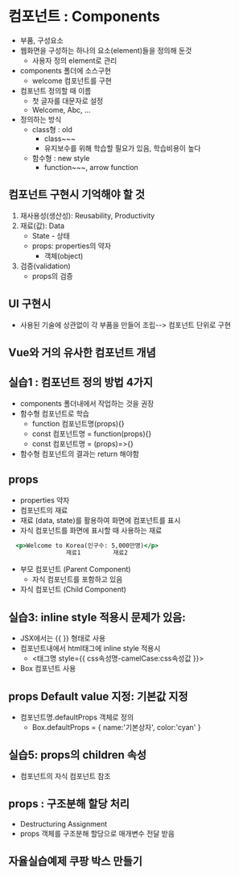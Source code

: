 # 컴포넌트 : Components
- 부품, 구성요소
- 웹화면을 구성하는 하나의 요소(element)들을 정의해 둔것
  - 사용자 정의 element로 관리
- components 폴더에 소스구현
  - welcome 컴포넌트를 구현
- 컴포넌트 정의할 때 이름
  - 첫 글자를 대문자로 설정
  - Welcome, Abc, ...
- 정의하는 방식 
  - class형 : old
    - class~~~
    - 유지보수를 위해 학습할 필요가 있음, 학습비용이 높다
  - 함수형 : new style
    - function~~~, arrow function

## 컴포넌트 구현시 기억해야 할 것
1. 재사용성(생산성): Reusability, Productivity
2. 재료(값): Data
   - State - 상태
   - props: properties의 약자
     - 객체(object)
3. 검증(validation)
   - props의 검증

## UI 구현시
- 사용된 기술에 상관없이 각 부품을 만들어 조립--> 컴포넌트 단위로 구현

## Vue와 거의 유사한 컴포넌트 개념

## 실습1 : 컴포넌트 정의 방법 4가지
- components 폴더내에서 작업하는 것을 권장
- 함수형 컴포넌트로 학습
  - function 컴포넌트명(props){}
  - const 컴포넌트명 = function(props){}
  - const 컴포넌트명 = (props)=>{}
- 함수형 컴포넌트의 결과는 return 해야함

## props
- properties 약자
- 컴포넌트의 재료
- 재료 (data, state)를 활용하여 화면에 컴포넌트를 표시
- 자식 컴포넌트를 화면에 표시할 때 사용하는 재료

```jsx
  <p>Welcome to Korea(인구수: 5,000만명)</p>
                재료1         재료2
```

- 부모 컴포넌트 (Parent Component)
  - 자식 컴포넌트를 포함하고 있음
- 자식 컴포넌트 (Child Component)

## 실습3: inline style 적용시 문제가 있음:
- JSX에서는 {{  }} 형태로 사용
- 컴포넌트내에서 html태그에 inline style 적용시
  - <태그명 style={{ css속성명-camelCase:css속성값 }}>
- Box 컴포넌트 사용


## props Default value 지정: 기본값 지정
- 컴포넌트명.defaultProps 객체로 정의
  - Box.defaultProps = {
      name:'기본상자',
      color:'cyan'
    }

## 실습5: props의 children 속성
- 컴포넌트의 자식 컴포넌트 참조

## props : 구조분해 할당 처리
- Destructuring Assignment
- props 객체를 구조분해 할당으로 매개변수 전달 받음

## 자율실습예제 쿠팡 박스 만들기

